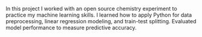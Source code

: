 In this project I worked with an open source chemistry experiment to practice my machine learning skills. I learned how to apply Python for data preprocessing, linear regression modeling, and train-test splitting.
Evaluated model performance to measure predictive accuracy.
